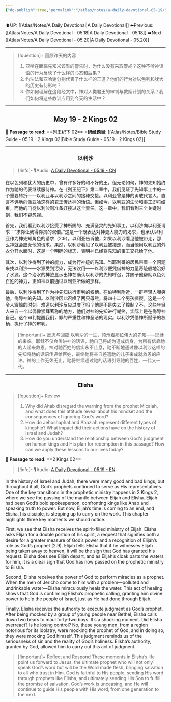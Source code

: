 ```yaml
---
{"dg-publish":true,"permalink":"/atlas/notes/a-daily-devotional-05-19/"}
---
```


 ⬆️UP: [[Atlas/Notes/A Daily Devotional\|A Daily Devotional]]
⬅️Previous: [[Atlas/Notes/A Daily Devotional - 05.18\|A Daily Devotional - 05.18]]
➡️Next: [[Atlas/Notes/A Daily Devotional - 05.20\|A Daily Devotional - 05.20]]

---

> [!question]+ 回顾昨天的内容
> 1. 亚哈在面临先知米该雅的警告时，为什么没有采取警戒？这种不听神话语的行为反映了什么样的心态和后果？
> 2. ⁠约沙法和亚哈谢分别代表了什么样的王道？他们的行为对以色列和犹大的历史有何影响？
> 3. 你如何理解在这段经文中，神对人类君王的审判与救赎计划的关系？我们如何将这些教训应用到今天的生活中？

---
## <center>May 19 -  2 Kings 02</center>

📖 **Passage to read**: ==列王纪下 02==
⭐**研经题目**: [[Atlas/Notes/Bible Study Guide - 05.19 - 2 Kings 02\|Bible Study Guide - 05.19 - 2 Kings 02]]

---
### <center>以利沙</center>

> [!info]- 🎙️Audio: [A Daily Devotional - 05.19 - CN]()

在以色列和犹大的历史中，曾有许多好的和不好的王，但无论如何，神的先知始终作为祂的代表继续服侍神。在《列王纪下》第二章中，我们见证了先知事工中的一个重要转折——以利亚与以利沙之间的接棒交接。以利亚曾是神的勇敢代言人，直言不讳地向像亚哈这样的君王传达神的话语。但如今，以利亚的生命和事工即将结束，而他的门徒以利沙则准备好接过这个责任。这一章中，我们看到三个关键时刻，我们不容忽视。

首先，我们看到以利沙接受了神所赐的、充满圣灵的先知事工。以利沙向以利亚请求：“求你让我得你灵的双倍。”这是一个既表达对神更大能力的渴求，也承认以利亚作为神先知角色的请求（2:9）。以利亚告诉他，如果以利沙看见他被带走，那么神就会应允他的请求。果然，以利沙看见了以利亚被接走，而当他用以利亚的外衣分开水面时，这是一个明确的标志，表明神已经将先知的事工交托给了他。

其次，以利沙得到了神的能力，成为行神迹的先知。当耶利哥的居民带着一个问题来找以利沙——水源受到污染，无法饮用——以利沙便凭借神的力量奇迹般地治好了水源。这个治水的神迹显示出神在确认以利沙的先知呼召，并赐予他帮助以色列百姓的神力，正如神以前通过以利亚所做的那样。

最后，以利沙得到了作为神先知执行审判的权柄。在伯特利附近，一群年轻人嘲笑他，侮辱神的先知。以利沙因此召唤了两只母熊，将四十二个男孩撕裂。这是一个令人震惊的时刻。难道以利沙反应过度了吗？他是不是失去了控制？不，这些年轻人来自一个以偶像崇拜著称的地方，他们对神的先知进行嘲笑，实际上是在侮辱神自己。这个审判提醒我们，罪的严重性和神圣洁的现实。以利沙凭借神所赋予的权柄，执行了神的审判。

> [!important]+ 反思与回应
以利沙的一生，预示着那位伟大的先知——耶稣的来临。耶稣不仅会传讲神的话语，祂自己将成为道成肉身，为所有信靠祂的人带来救恩。神对祂百姓的信实永不止息，祂不断地通过像以利沙这样的先知将祂的话语传递给百姓，最终祂将亲自差遣祂的儿子来成就救恩的应许。神的工作无休无止，祂将继续通过祂的话语引导祂的百姓，一代又一代。



---
### <center>Elisha</center>

> [!question]+ Review
> 1. Why did Ahab disregard the warning from the prophet Micaiah, and what does this attitude reveal about his mindset and the consequences of ignoring God's word?
> 2. How do Jehoshaphat and Ahaziah represent different types of kingship? What impact did their actions have on the history of Israel and Judah?
> 3. How do you understand the relationship between God's judgment on human kings and His plan for redemption in this passage? How can we apply these lessons to our lives today?

📖 **Passage to read**: ==2 Kings 02==

> [!info]- 🎙️Audio: [A Daily Devotional - 05.19 - EN]()  


In the history of Israel and Judah, there were many good and bad kings, but throughout it all, God’s prophets continued to serve as His representatives. One of the key transitions in the prophetic ministry happens in 2 Kings 2, where we see the passing of the mantle between Elijah and Elisha. Elijah had been God’s bold spokesperson, confronting kings like Ahab and speaking truth to power. But now, Elijah’s time is coming to an end, and Elisha, his disciple, is stepping up to carry on the work. This chapter highlights three key moments we should notice.

First, we see that Elisha receives the spirit-filled ministry of Elijah. Elisha asks Elijah for a double portion of his spirit, a request that signifies both a desire for a greater measure of God’s power and a recognition of Elijah’s role as God’s prophet (2:9). Elijah tells Elisha that if he witnesses Elijah being taken away to heaven, it will be the sign that God has granted his request. Elisha does see Elijah depart, and as Elijah’s cloak parts the waters for him, it is a clear sign that God has now passed on the prophetic ministry to Elisha.

Second, Elisha receives the power of God to perform miracles as a prophet. When the men of Jericho come to him with a problem—polluted and undrinkable water—Elisha miraculously heals the water. This act of healing shows that God is confirming Elisha’s prophetic calling, granting him divine power to help the people of Israel, just as He had done through Elijah.

Finally, Elisha receives the authority to execute judgment as God’s prophet. After being mocked by a group of young people near Bethel, Elisha calls down two bears to maul forty-two boys. It’s a shocking moment. Did Elisha overreact? Is he losing control? No, these young men, from a region notorious for its idolatry, were mocking the prophet of God, and in doing so, they were mocking God himself. This judgment reminds us of the seriousness of sin and the reality of God’s holiness. Elisha’s authority, granted by God, allowed him to carry out this act of judgment.

> [!important]+ Reflect and Respond
These moments in Elisha’s life point us forward to Jesus, the ultimate prophet who will not only speak God’s word but will be the Word made flesh, bringing salvation to all who trust in Him. God is faithful to His people, sending His word through prophets like Elisha, and ultimately sending His Son to fulfill the promise of salvation. God’s work is unceasing, and He will continue to guide His people with His word, from one generation to the next.












